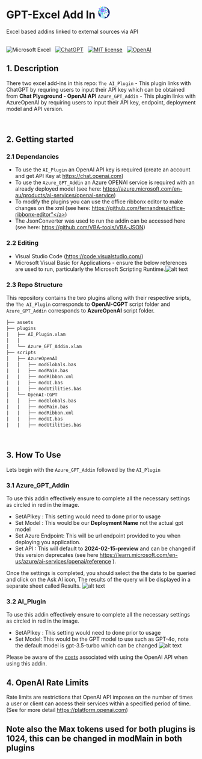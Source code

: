 # GPT-Excel Add In ![alt text](assets/AI-icon.png)
 Excel based addins linked to external sources via API
 <br /><br />

<!-- badges: start -->
![Microsoft Excel](https://img.shields.io/badge/Microsoft_Excel-217346?logo=microsoft-excel&logoColor=white)&nbsp;&nbsp;
[![ChatGPT](https://img.shields.io/badge/ChatGPT-74aa9c?style=badge&logo=openai&logoColor=white)](https://chat.openai.com)&nbsp;&nbsp;
[![MIT license](https://img.shields.io/badge/License-MIT-yellow.svg)](https://github.com/Ads2024/GPT-Excel-Add-In/blob/main/LICENSE)&nbsp;&nbsp;
[![OpenAI](https://img.shields.io/badge/OpenAI-000000?style=badge&logo=openai&logoColor=white)](https://openai.com)&nbsp;&nbsp;
<!-- badges: end -->

<!-- DESCRIPTION -->

## 1. Description
There two excel add-ins in this repo: 
```The AI_Plugin``` - This plugin links with ChatGPT  by requring users to input their API key which can be obtained from **Chat Plyaground - OpenAI API**
```Azure_GPT_Addin``` - This plugin links with AzureOpenAI by requiring users to input their API key, endpoint, deployment model and API version.

<br />
<!-- GETTING STARTED -->

## 2. Getting started
### 2.1 Dependancies
- To use the ```AI_Plugin``` an OpenAI API key is required (create an account and get API Key at <a href="https://chat.openai.com">https://chat.openai.com</a>)
- To use the ```Azure_GPT_Addin``` an Azure OPENAI service is required with an already deployed model (see here: <a href="https://azure.microsoft.com/en-au/products/ai-services/openai-service">https://azure.microsoft.com/en-au/products/ai-services/openai-service</a>)
- To modify the plugins you can use the office ribbonx editor to make changes on the xml (see here: <a href="https://github.com/fernandreu/office-ribbonx-editor">https://github.com/fernandreu/office-ribbonx-editor"</a>)
- The JsonConverter was used to run the addin can be accessed here (see here: <a href="https://github.com/VBA-tools/VBA-JSON">https://github.com/VBA-tools/VBA-JSON</a>)

### 2.2 Editing
- Visual Studio Code (<a href="https://code.visualstudio.com/">https://code.visualstudio.com/</a>)
- Microsoft Visual Basic for Applications - ensure the below references are used to run, particularly the Microsoft Scripting Runtime.![alt text](assets/References.PNG)


### 2.3 Repo Structure
This repository contains the two plugins allong with their respective sripts, the ```The AI_Plugin```  corresponds to **OpenAI-CGPT** script folder and ```Azure_GPT_Addin``` corresponds to **AzureOpenAI** script folder.
   
    ├── assets
    ├── plugins
    │   ├── AI_Plugin.xlam
    │   │   
    │   └── Azure_GPT_Addin.xlam
    ├── scripts
    │   ├── AzureOpenAI
    │   │   ├── modGlobals.bas 
    |   |   ├── modMain.bas
    |   |   ├── modRibbon.xml
    |   |   ├── modUI.bas
    |   |   ├── modUtilities.bas 
    │   └── OpenAI-CGPT
    |   │   ├── modGlobals.bas
    |   |   ├── modMain.bas
    |   |   ├── modRibbon.xml
    |   |   ├── modUI.bas
    |   |   ├── modUtilities.bas

<br />

<!-- INSTRUCTIONS -->
## 3. How To Use

Lets begin with the ```Azure_GPT_Addin``` followed by the ```AI_Plugin```

### 3.1 Azure_GPT_Addin
To use this addin effectively ensure to complete all the necessary settings as circled in red in the image.
  - SetAPIkey : This setting would need to done prior to usage
  - Set Model : This would be our **Deployment Name** not the actual gpt model
  - Set Azure Endpoint: This will be url endpoint provided to you when deploying you application.
  - Set API : This will default to **2024-02-15-preview** and can be changed if this version deprecates (see here <a href='https://learn.microsoft.com/en-us/azure/ai-services/openai/reference'>https://learn.microsoft.com/en-us/azure/ai-services/openai/reference</a> ).

Once the settings is completed, you should select the the data to be queried and click on the Ask AI icon, The results of the query will be displayed in a separate sheet called Results.
![alt text](assets/AzureOpenAI.PNG)






### 3.2 AI_Plugin
To use this addin effectively ensure to complete all the necessary settings as circled in red in the image.
  - SetAPIkey : This setting would need to done prior to usage
  - Set Model: This would be the GPT model to use such as GPT-4o, note the default model is gpt-3.5-turbo which can be changed
![alt text](assets/AI_Plugin.PNG)

Please be aware of the [costs](https://openai.com/pricing) associated with using the OpenAI API when using this addin.


<!-- OpenAI API Rate Limits -->

## 4. OpenAI Rate Limits
Rate limits are restrictions that OpenAI API imposes on the number of times a user or client can access their services within a specified period of time. (See for more detail <a href='https://platform.openai.com/docs/guides/rate-limits'>https://platform.openai.com</a>)

## Note also the Max tokens used for both plugins is 1024, this can be changed in modMain in both plugins
